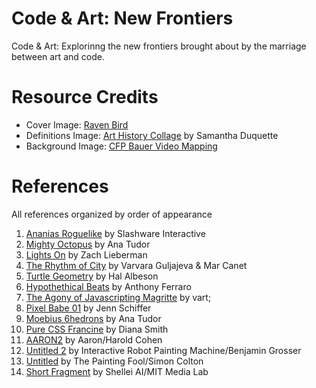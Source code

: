 # Code & Art: New Frontiers 

Code & Art: Explorinng the new frontiers brought about by the marriage between art and code.

# Resource Credits

* Cover Image: [Raven Bird](http://www.publicdomainpictures.net/view-image.php?image=139677&picture=raven-bird)
* Definitions Image: [Art History Collage](https://duquets.wordpress.com/2011/12/03/42/) by Samantha Duquette 
* Background Image: [CFP Bauer Video Mapping](http://www.gabrielericci.com/en/works/cfp-bauer-video-mapping-3d/)

# References

All references organized by order of appearance

1. [Ananias Roguelike](http://ananiasgame.com) by Slashware Interactive
2. [Mighty Octopus](https://codepen.io/thebabydino/full/oGPGxw/) by Ana Tudor
3. [Lights On](https://devart.withgoogle.com/#/catalogued/4873111233101824?t=catalogued) by Zach Lieberman
4. [The Rhythm of City](https://devart.withgoogle.com/#/catalogued/6280486116655104?t=catalogued) by Varvara Guljajeva & Mar Canet
5. [Turtle Geometry](https://en.wikipedia.org/wiki/Hal_Abelson) by Hal Albeson
6. [Hypothethical Beats](https://www.artsy.net/artwork/anthony-ferraro-hypothetical-beats?auction_id=the-algorithm-auction) by Anthony Ferraro
7. [The Agony of Javascripting Magritte](https://vart-magritte.glitch.me) by vart;
8. [Pixel Babe 01](http://jennmoney.biz/art/) by Jenn Schiffer
9. [Moebius 6hedrons](https://codepen.io/thebabydino/) by Ana Tudor
10. [Pure CSS Francine](http://diana-adrianne.com/) by Diana Smith
11. [AARON2](http://www.aaronshome.com/aaron/index.html) by Aaron/Harold Cohen
12. [Untitled 2](https://bengrosser.com/projects/interactive-robotic-painting-machine/) by Interactive Robot Painting Machine/Benjamin Grosser
13. [Untitled](http://www.thepaintingfool.com) by The Painting Fool/Simon Colton
14. [Short Fragment](http://stories.shelley.ai) by Shellei AI/MIT Media Lab

